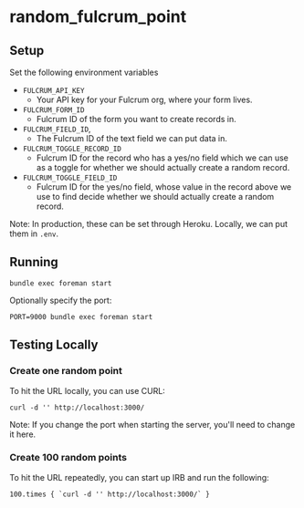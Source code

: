 # random_fulcrum_point

## Setup

Set the following environment variables

- `FULCRUM_API_KEY`
  - Your API key for your Fulcrum org, where your form lives.
- `FULCRUM_FORM_ID`
  - Fulcrum ID of the form you want to create records in.
- `FULCRUM_FIELD_ID`,
  - The Fulcrum ID of the text field we can put data in.
- `FULCRUM_TOGGLE_RECORD_ID`
  - Fulcrum ID for the record who has a yes/no field which we can use as a
    toggle for whether we should actually create a random record.
- `FULCRUM_TOGGLE_FIELD_ID`
  - Fulcrum ID for the yes/no field, whose value in the record above we use to
    find decide whether we should actually create a random record.

Note: In production, these can be set through Heroku. Locally, we can put them
in `.env`.

## Running

`bundle exec foreman start`

Optionally specify the port:

`PORT=9000 bundle exec foreman start`

## Testing Locally

### Create one random point

To hit the URL locally, you can use CURL:

`curl -d '' http://localhost:3000/`

Note: If you change the port when starting the server, you'll need to change
it here.

### Create 100 random points

To hit the URL repeatedly, you can start up IRB and run the following:

```
100.times { `curl -d '' http://localhost:3000/` }
```


